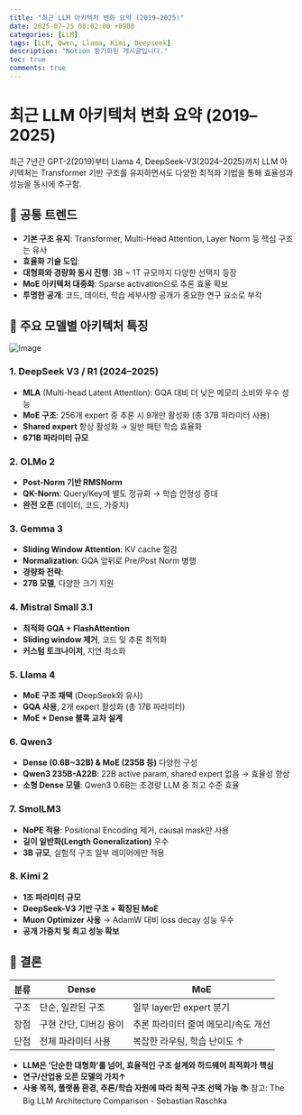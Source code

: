 ```yaml
---
title: "최근 LLM 아키텍처 변화 요약 (2019–2025)"
date: 2025-07-25 08:02:00 +0900
categories: [LLM]
tags: [LLM, Qwen, Llama, Kimi, Deepseek]
description: "Notion 동기화된 게시글입니다."
toc: true
comments: true
---
```


# 최근 LLM 아키텍처 변화 요약 (2019–2025)

최근 7년간 GPT-2(2019)부터 Llama 4, DeepSeek-V3(2024–2025)까지 LLM 아키텍처는 Transformer 기반 구조를 유지하면서도 다양한 최적화 기법을 통해 효율성과 성능을 동시에 추구함.

## 🔑 공통 트렌드

- **기본 구조 유지**: Transformer, Multi-Head Attention, Layer Norm 등 핵심 구조는 유사
- **효율화 기술 도입**:
- **대형화와 경량화 동시 진행**: 3B ~ 1T 규모까지 다양한 선택지 등장
- **MoE 아키텍처 대중화**: Sparse activation으로 추론 효율 확보
- **투명한 공개**: 코드, 데이터, 학습 세부사항 공개가 중요한 연구 요소로 부각
## 📌 주요 모델별 아키텍처 특징

![Image](https://prod-files-secure.s3.us-west-2.amazonaws.com/e6db513d-ec54-40ff-aa74-2487b0bcfe15/ac24fdd3-febf-45c7-8e99-afb6446591d8/image.png?X-Amz-Algorithm=AWS4-HMAC-SHA256&X-Amz-Content-Sha256=UNSIGNED-PAYLOAD&X-Amz-Credential=ASIAZI2LB466SRPUMQAG%2F20250726%2Fus-west-2%2Fs3%2Faws4_request&X-Amz-Date=20250726T085851Z&X-Amz-Expires=3600&X-Amz-Security-Token=IQoJb3JpZ2luX2VjEDEaCXVzLXdlc3QtMiJHMEUCIEl21KAMlKumJMjwDxSHNF9RG93N6hHQqLw6gZCFdMKBAiEAv%2F1kmqaloAE0banzWLFKlBAkL8J2BF1bhxDouMB0ofcq%2FwMIWhAAGgw2Mzc0MjMxODM4MDUiDDR4HLXKUDxg3Fk9lircAwrD263YuiRs94aFE4AfNP1x%2FMyplXu9ZQgs3Adh9UbsRBpHvg59mHYICtiMIV6SLcSDyFEpRbToVnwZ%2Bamg0DigB%2F4X9v%2F9HUmLbU1HzwFl4iKoYOIZFEw%2F9CV53tKbB3GBICHra0eOVZGUZTFbnozAbp27mgarKboOURnJFynIUmXvfZSDMOrwC6vluLyTTb1Flq4oIS%2BBEpThWO53Y0ECIBsNZ1Muqj2BDibnYWi2d%2BwPc6qpFt9Tm4VkzSuDM3SZGym8TnZYGwFKigvvmGDhZnG5NY34CMO2Cjl5eFQsvUT0Pht%2F2gvIzSVWHqaZtphjhjKaznwVgyUFqJFOREcZtkgFnOeaNDvis0L3rVY8%2FzLCv9hwTAZLjagKHfO2Z0cdh0DE9xKPOsFkVREFV%2FMzb2NXUVS28Dj846U2EW86%2Btln37nbLOPL0jQiFpohoKP7Y8o0peS5KgZvxl98xR4O%2FdDf9YvpGd3EyxazfFpIW%2FUxEBDGc4Gw7sfHR%2BDFFH7EUd32SmrDmivGUin8x8vQ9ITZVuU5rXZC1jlV4YQbxolPN6rcH6cCD9eT58p3GAGlX7WNGL86OfyKj3tjyMtN%2F4bHkcpu9yH7xqvWkUcKB24S8F2e27vmNdtHMMarksQGOqUBhss%2FdtdwKR2CPJI%2Fuy%2BOY%2FqH7waGERNuS18tsgTqIO3uJU6xjJziaDn%2FwXoFuf83j3%2BtOt%2BYofcayJwF36THMa7HGxRtzJJemi21Xjg1YZH8lPhobfPx27OyQgXu92Bf1ut7rFXJoj%2FEBA0mPHbQpB%2BQzwNh7ivi5iD0STdcvVGWRmjGSL%2Fi6E7gNh3bIYmecgsJCn4M9noVmm56IS%2BIWp1TtQX%2B&X-Amz-Signature=3d25b7dc562334fa55079e8fcd1c61ec33495e6fe293ac5a5462c55073a81af3&X-Amz-SignedHeaders=host&x-amz-checksum-mode=ENABLED&x-id=GetObject)

### 1. DeepSeek V3 / R1 (2024–2025)

- **MLA** (Multi-head Latent Attention): GQA 대비 더 낮은 메모리 소비와 우수 성능
- **MoE 구조**: 256개 expert 중 추론 시 9개만 활성화 (총 37B 파라미터 사용)
- **Shared expert** 항상 활성화 → 일반 패턴 학습 효율화
- **671B 파라미터 규모**
### 2. OLMo 2

- **Post-Norm 기반 RMSNorm**
- **QK-Norm**: Query/Key에 별도 정규화 → 학습 안정성 증대
- **완전 오픈** (데이터, 코드, 가중치)
### 3. Gemma 3

- **Sliding Window Attention**: KV cache 절감
- **Normalization**: GQA 앞뒤로 Pre/Post Norm 병행
- **경량화 전략**:
- **27B 모델**, 다양한 크기 지원
### 4. Mistral Small 3.1

- **최적화 GQA + FlashAttention**
- **Sliding window 제거**, 코드 및 추론 최적화
- **커스텀 토크나이저**, 지연 최소화
### 5. Llama 4

- **MoE 구조 채택** (DeepSeek와 유사)
- **GQA 사용**, 2개 expert 활성화 (총 17B 파라미터)
- **MoE + Dense 블록 교차 설계**
### 6. Qwen3

- **Dense (0.6B~32B) & MoE (235B 등)** 다양한 구성
- **Qwen3 235B-A22B**: 22B active param, shared expert 없음 → 효율성 향상
- **소형 Dense 모델**: Qwen3 0.6B는 초경량 LLM 중 최고 수준 효율
### 7. SmolLM3

- **NoPE 적용**: Positional Encoding 제거, causal mask만 사용
- **길이 일반화(Length Generalization)** 우수
- **3B 규모**, 실험적 구조 일부 레이어에만 적용
### 8. Kimi 2

- **1조 파라미터 규모**
- **DeepSeek-V3 기반 구조 + 확장된 MoE**
- **Muon Optimizer 사용** → AdamW 대비 loss decay 성능 우수
- **공개 가중치 및 최고 성능 확보**
## 🧩 결론

| 분류 | Dense | MoE |
| --- | --- | --- |
| 구조 | 단순, 일관된 구조 | 일부 layer만 expert 분기 |
| 장점 | 구현 간단, 디버깅 용이 | 추론 파라미터 줄여 메모리/속도 개선 |
| 단점 | 전체 파라미터 사용 | 복잡한 라우팅, 학습 난이도 ↑ |

- **LLM은 ‘단순한 대형화’를 넘어, 효율적인 구조 설계와 하드웨어 최적화가 핵심**
- **연구/산업용 오픈 모델의 가치↑**
- **사용 목적, 플랫폼 환경, 추론/학습 자원에 따라 최적 구조 선택 가능**
📚 참고: The Big LLM Architecture Comparison - Sebastian Raschka


